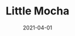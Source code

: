 ---
description: "Pattern%3A%20Little%20%7C%20Color%3A%20Mocha%20%7C%20Width%3A%2054%u201D%20%7C%20Content%3A%20100%25%20Polyester%20%7C%20Abrasion%3A%2050%2C000%20Double%20Rubs%20-%20Wyzenbeek%20Method%20%7C%20Repeat%3A%20n/a%20%7C%20Finish%3A%20INCASE%20by%20CRYPTON%20%7C%20Flammability%3A%20NFPA%20260%2C%20UFAC%20Class%201%2C%20CAL%20117%20%7C%20Applications%3A%20Contract%20/%20Hospitality%2C%20Residential%20%7C%20"
tags: 
  - "Lark Fontaine"
  - "Little"
  - "Textiles"
image_primary: "img/Mocha_5fe65136-337f-4163-b0b8-8ee6d7324aa0_large.jpg"
href: "https://www.larkfontaine.com/collections/textiles/products/little-mocha"
designer: "Lark Fontaine"
title: "Little Mocha"
category: "Textiles"
subtitle: ""
manufacturer: "Lark Fontaine"
slug: "/manufacturers/lark-fontaine/textiles/lark-fontaine-little-mocha"
date: "2021-04-01"
---